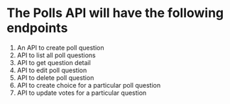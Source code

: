 # The Polls API will have the following endpoints

1. An API to create poll question
2. API to list all poll questions
3. API to get question detail
4. API to edit poll question
5. API to delete poll question
6. API to create choice for a particular poll question
7. API to update votes for a particular question